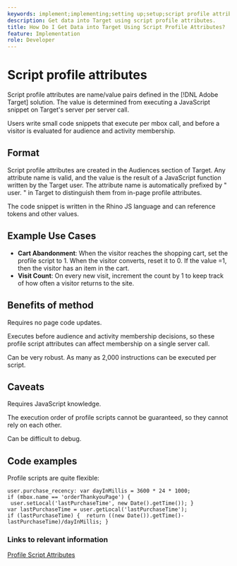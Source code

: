 ```yaml
---
keywords: implement;implementing;setting up;setup;script profile attribute
description: Get data into Target using script profile attributes.
title: How Do I Get Data into Target Using Script Profile Attributes?
feature: Implementation
role: Developer
---
```

# Script profile attributes

Script profile attributes are name/value pairs defined in the [!DNL Adobe Target] solution. The value is determined from executing a JavaScript snippet on Target's server per server call.

Users write small code snippets that execute per mbox call, and before a visitor is evaluated for audience and activity membership.

## Format

Script profile attributes are created in the Audiences section of Target. Any attribute name is valid, and the value is the result of a JavaScript function written by the Target user. The attribute name is automatically prefixed by " user. " in Target to distinguish them from in-page profile attributes.

The code snippet is written in the Rhino JS language and can reference tokens and other values.

## Example Use Cases

* **Cart Abandonment**: When the visitor reaches the shopping cart, set the profile script to 1. When the visitor converts, reset it to 0. If the value =1, then the visitor has an item in the cart.
* **Visit Count**: On every new visit, increment the count by 1 to keep track of how often a visitor returns to the site.

## Benefits of method

Requires no page code updates.

Executes before audience and activity membership decisions, so these profile script attributes can affect membership on a single server call.

Can be very robust. As many as 2,000 instructions can be executed per script.

## Caveats

Requires JavaScript knowledge.

The execution order of profile scripts cannot be guaranteed, so they cannot rely on each other.

Can be difficult to debug.

## Code examples

Profile scripts are quite flexible:

`user.purchase_recency: var dayInMillis = 3600 * 24 * 1000; if (mbox.name == 'orderThankyouPage') {  user.setLocal('lastPurchaseTime', new Date().getTime()); } var lastPurchaseTime = user.getLocal('lastPurchaseTime'); if (lastPurchaseTime) {  return ((new Date()).getTime()-lastPurchaseTime)/dayInMillis; }`

### Links to relevant information

[Profile Script Attributes](/help/c-target/c-visitor-profile/profile-parameters.md#concept_8C07AEAB0A144FECA8B4FEB091AED4D2)